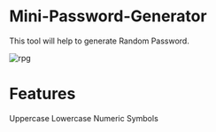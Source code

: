 # Mini-Password-Generator
This tool will help to generate Random Password.

![rpg](https://user-images.githubusercontent.com/86951716/154056089-f331b516-44c3-4fcc-a513-1bb9d9ccabae.png)

# Features
Uppercase Lowercase Numeric Symbols
